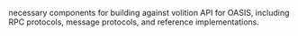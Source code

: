 necessary components for building against volition API for OASIS, including RPC protocols, message protocols, and reference implementations.
